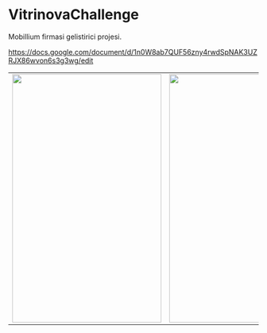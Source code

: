# VitrinovaChallenge

Mobillium firmasi gelistirici projesi.

https://docs.google.com/document/d/1n0W8ab7QUF56zny4rwdSpNAK3UZRJX86wvon6s3g3wg/edit
<br>

<table>
<tr>
<td><img src="https://user-images.githubusercontent.com/33760141/62541241-18916b80-b862-11e9-99c2-6212dc62d79b.gif" height="500" width="300"></td>                                                                                                   
<td><img src="https://user-images.githubusercontent.com/33760141/62541268-27781e00-b862-11e9-8a39-5f0410909986.gif" height="500" width="300"></td>
</tr>
</table>
